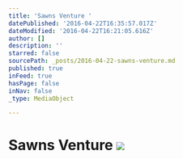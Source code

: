 ```yaml
---
title: 'Sawns Venture '
datePublished: '2016-04-22T16:35:57.017Z'
dateModified: '2016-04-22T16:21:05.616Z'
author: []
description: ''
starred: false
sourcePath: _posts/2016-04-22-sawns-venture.md
published: true
inFeed: true
hasPage: false
inNav: false
_type: MediaObject

---
```

# Sawns Venture ![](https://the-grid-user-content.s3-us-west-2.amazonaws.com/83451a0e-86c0-4ad2-81a7-9fc0098d14cf.jpg)